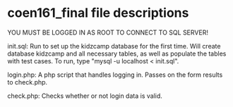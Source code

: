 coen161_final file descriptions
===============================

YOU MUST BE LOGGED IN AS ROOT TO CONNECT TO SQL SERVER!

init.sql: Run to set up the kidzcamp database for the first time. Will create database kidzcamp and all necessary tables, as well as populate the tables with test cases. To run, type "mysql -u localhost < init.sql".

login.php: A php script that handles logging in. Passes on the form results to check.php.

check.php: Checks whether or not login data is valid. 
